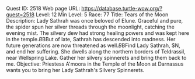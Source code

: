 Quest ID: 2518
Web page URL: https://database.turtle-wow.org/?quest=2518
Level: 12
Min Level: 5
Race: 77
Title: Tears of the Moon
Description: Lady Sathrah was once beloved of Elune. Graceful and pure, the spider spun her silver threads through the moonlight, catching the evening mist. The silvery dew had strong healing powers and was kept here in the temple.$B$BBut of late, Sathrah has descended into madness. Her future generations are now threatened as well.$B$BFind Lady Sathrah, $N, and end her suffering. She dwells along the northern borders of Teldrassil, near Wellspring Lake. Gather her silvery spinnerets and bring them back to me.
Objective: Priestess A'moora in the Temple of the Moon at Darnassus wants you to bring her Lady Sathrah's Silvery Spinnerets.
